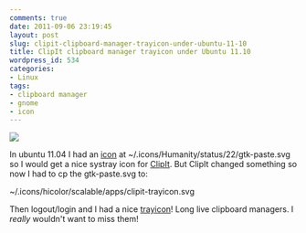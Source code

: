 ```yaml
---
comments: true
date: 2011-09-06 23:19:45
layout: post
slug: clipit-clipboard-manager-trayicon-under-ubuntu-11-10
title: ClipIt clipboard manager trayicon under Ubuntu 11.10
wordpress_id: 534
categories:
- Linux
tags:
- clipboard manager
- gnome
- icon
---
```


[![](http://www.vanutsteen.nl/wp-content/uploads/2011/09/clipit-300x75.png)](http://www.vanutsteen.nl/wp-content/uploads/2011/09/clipit.png)

In ubuntu 11.04 I had an [icon](http://ramzea.deviantart.com/art/Ubuntu-Mono-Parcellite-Icon-161002817) at ~/.icons/Humanity/status/22/gtk-paste.svg so I would get a nice systray icon for [ClipIt](http://clipit.rspwn.com/). But ClipIt changed something so now I had to cp the gtk-paste.svg to:

~/.icons/hicolor/scalable/apps/clipit-trayicon.svg

Then logout/login and I had a nice [trayicon](http://ramzea.deviantart.com/art/Ubuntu-Mono-Parcellite-Icon-161002817)! Long live clipboard managers. I _really_ wouldn't want to miss them!
